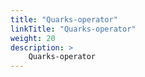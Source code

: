 ```yaml
---
title: "Quarks-operator"
linkTitle: "Quarks-operator"
weight: 20
description: >
    Quarks-operator
---
```

	